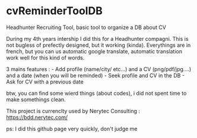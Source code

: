 # cvReminderToolDB
Headhunter Recruiting Tool, basic tool to organize a DB about CV

During my 4th years intership I did this for a Headhunter compagni. This is not bugless of prefectly designed, but it working (kinda).
Everythings are in french, but you can us automatic google translate, automatic translation work well for this kind of words.

3 mains features : - Add profile (name/city/ etc...) and a CV (png/pdf/jpg....) and a date (when you will be reminded)
                   - Seek profile and CV in the DB
                   - Ask for CV with a previous date
                   






btw, you can find some wierd things (about codes), i did not spent time to make somethings clean.

This project is currenclty used by Nerytec Consulting : https://bdd.nerytec.com/

ps: I did this github page very quickly, don't judge me

